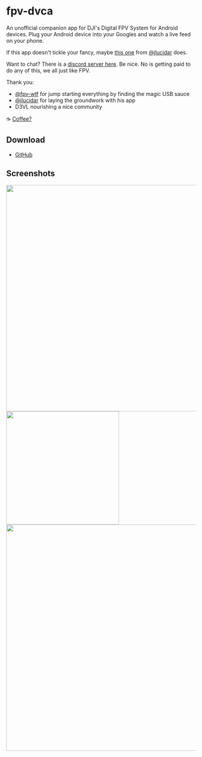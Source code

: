 # fpv-dvca
An unofficial companion app for DJI's Digital FPV System for Android devices.
Plug your Android device into your Googles and watch a live feed on your phone.

If this app doesn't tickle your fancy, maybe [this one](https://github.com/fpvout/DigiView-Android) from [@jlucidar](https://github.com/jlucidar) does.

Want to chat? There is a [discord server here](https://discord.gg/q5gHFXAs9e).
Be nice. No is getting paid to do any of this, we all just like FPV.

Thank you:
* [@fpv-wtf](https://github.com/fpv-wtf) for jump starting everything by finding the magic USB sauce
* [@jlucidar](https://github.com/jlucidar) for laying the groundwork with his app
* D3VL nourishing a nice community

☕ [Coffee?](https://www.buymeacoffee.com/tydarken)

## Download
* [GitHub](https://github.com/d4rken/fpv-dvca/releases/latest)

## Screenshots
<img src="https://raw.githubusercontent.com/d4rken/fpv-dvca/main/.media/screenshot-land.png" width="600">
<img src="https://raw.githubusercontent.com/d4rken/fpv-dvca/main/.media/screenshoto-port.png" width="300">
<img src="https://raw.githubusercontent.com/d4rken/fpv-dvca/main/.media/screenshot-vrmode.png" width="600">
